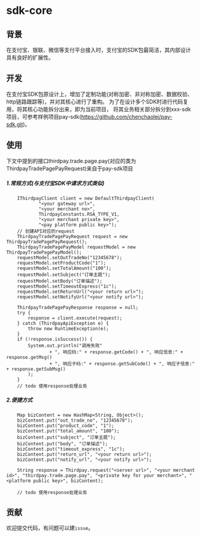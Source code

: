 # sdk-core
## 背景
在支付宝、银联、微信等支付平台接入时，支付宝的SDK包最简洁，其内部设计具有良好的扩展性。
## 开发
在支付宝SDK包原设计上，增加了定制功能(对称加密、非对称加密、数据校验、http链路跟踪等)，并对其核心进行了重构。
为了在设计多个SDK时进行代码复用，将其核心功能拆分出来，即为当前项目，
将其业务相关部分拆分到xxx-sdk项目，可参考样例项目pay-sdk(https://github.com/chenchaolei/pay-sdk.git)。
## 使用
下文中提到的接口thirdpay.trade.page.pay(对应的类为ThirdpayTradePagePayRequest)来自于pay-sdk项目
##### 1.常规方式(与支付宝SDK中请求方式类似)
```
    IThirdpayClient client = new DefaultThirdpayClient(
            "<your gateway url>",
            "<your merchant no>",
            ThirdpayConstants.RSA_TYPE_V1,
            "<your merchant private key>",
            "<pay platform public key>");
    // 创建API对应的request
    ThirdpayTradePagePayRequest request = new ThirdpayTradePagePayRequest();
    ThirdpayTradePagePayModel requestModel = new ThirdpayTradePagePayModel();
    requestModel.setOutTradeNo("12345678");
    requestModel.setProductCode("1");
    requestModel.setTotalAmount("100");
    requestModel.setSubject("订单主题");
    requestModel.setBody("订单描述");
    requestModel.setTimeoutExpress("1c");
    requestModel.setReturnUrl("<your return url>");
    requestModel.setNotifyUrl("<your notify url>");
    
    ThirdpayTradePagePayResponse response = null;
    try {
        response = client.execute(request);
    } catch (ThirdpayApiException e) {
        throw new RuntimeException(e);
    }
    if (!response.isSuccess()) {
        System.out.println("调用失败"
                + ", 响应码:" + response.getCode() + ", 响应信息:" + response.getMsg()
                + ", 响应子码:" + response.getSubCode() + ", 响应子信息:" + response.getSubMsg()
        );
    }
    // todo 使用response处理业务
```
##### 2.便捷方式
```
    Map bizContent = new HashMap<String, Object>();
    bizContent.put("out_trade_no", "12345678");
    bizContent.put("product_code", "1");
    bizContent.put("total_amount", "100");
    bizContent.put("subject", "订单主题");
    bizContent.put("body", "订单描述");
    bizContent.put("timeout_express", "1c");
    bizContent.put("return_url", "<your return url>");
    bizContent.put("notify_url", "<your notify url>");

    String response = Thirdpay.request("<server url>", "<your merchant id>", "thirdpay.trade.page.pay", "<private key for your merchant>", "<platform public key>", bizContent);
    
    // todo 使用response处理业务
```
## 贡献
欢迎提交代码，有问题可以建```issue```。
